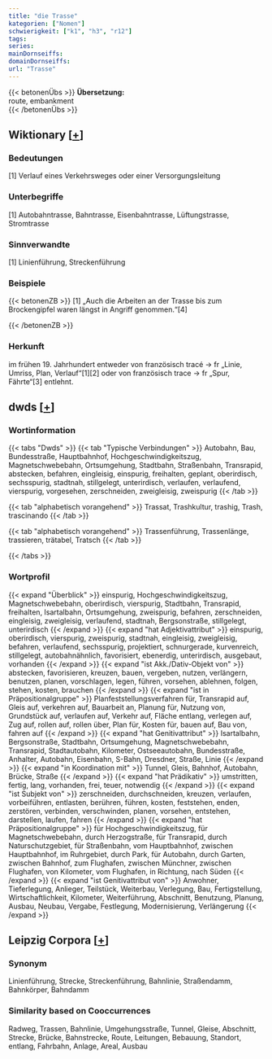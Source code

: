 ```yaml
---
title: "die Trasse"
kategorien: ["Nomen"]
schwierigkeit: ["k1", "h3", "r12"]
tags:
series:
mainDornseiffs:
domainDornseiffs:
url: "Trasse"
---
```


{{< betonenÜbs >}}
**Übersetzung:**  
route, embankment  
{{< /betonenÜbs >}}

## Wiktionary [[+](https://de.wiktionary.org/wiki/Trasse)]

### Bedeutungen
[1] Verlauf eines Verkehrsweges oder einer Versorgungsleitung  

### Unterbegriffe
[1] Autobahntrasse, Bahntrasse, Eisenbahntrasse, Lüftungstrasse, Stromtrasse  

### Sinnverwandte
[1] Linienführung, Streckenführung  

### Beispiele
{{< betonenZB >}}
[1] „Auch die Arbeiten an der Trasse bis zum Brockengipfel waren längst in Angriff genommen.“[4]  

{{< /betonenZB >}}
### Herkunft
im frühen 19. Jahrhundert entweder von französisch tracé → fr „Linie, Umriss, Plan, Verlauf“[1][2] oder von französisch trace → fr „Spur, Fährte“[3] entlehnt.  



## dwds [[+](https://www.dwds.de/wb/Trasse)]

### Wortinformation
{{< tabs "Dwds" >}}
{{< tab "Typische Verbindungen" >}}
Autobahn, Bau, Bundesstraße, Hauptbahnhof, Hochgeschwindigkeitszug, Magnetschwebebahn, Ortsumgehung, Stadtbahn, Straßenbahn, Transrapid, abstecken, befahren, eingleisig, einspurig, freihalten, geplant, oberirdisch, sechsspurig, stadtnah, stillgelegt, unterirdisch, verlaufen, verlaufend, vierspurig, vorgesehen, zerschneiden, zweigleisig, zweispurig
{{< /tab >}}

{{< tab "alphabetisch vorangehend" >}}
Trassat, Trashkultur, trashig, Trash, trascinando
{{< /tab >}}

{{< tab "alphabetisch vorangehend" >}}
Trassenführung, Trassenlänge, trassieren, trätabel, Tratsch
{{< /tab >}}

{{< /tabs >}}

### Wortprofil
{{< expand "Überblick" >}} einspurig, Hochgeschwindigkeitszug, Magnetschwebebahn, oberirdisch, vierspurig, Stadtbahn, Transrapid, freihalten, Isartalbahn, Ortsumgehung, zweispurig, befahren, zerschneiden, eingleisig, zweigleisig, verlaufend, stadtnah, Bergsonstraße, stillgelegt, unterirdisch {{< /expand >}}
{{< expand "hat Adjektivattribut" >}} einspurig, oberirdisch, vierspurig, zweispurig, stadtnah, eingleisig, zweigleisig, befahren, verlaufend, sechsspurig, projektiert, schnurgerade, kurvenreich, stillgelegt, autobahnähnlich, favorisiert, ebenerdig, unterirdisch, ausgebaut, vorhanden {{< /expand >}}
{{< expand "ist Akk./Dativ-Objekt von" >}} abstecken, favorisieren, kreuzen, bauen, vergeben, nutzen, verlängern, benutzen, planen, vorschlagen, legen, führen, vorsehen, ablehnen, folgen, stehen, kosten, brauchen {{< /expand >}}
{{< expand "ist in Präpositionalgruppe" >}} Planfeststellungsverfahren für, Transrapid auf, Gleis auf, verkehren auf, Bauarbeit an, Planung für, Nutzung von, Grundstück auf, verlaufen auf, Verkehr auf, Fläche entlang, verlegen auf, Zug auf, rollen auf, rollen über, Plan für, Kosten für, bauen auf, Bau von, fahren auf {{< /expand >}}
{{< expand "hat Genitivattribut" >}} Isartalbahn, Bergsonstraße, Stadtbahn, Ortsumgehung, Magnetschwebebahn, Transrapid, Stadtautobahn, Kilometer, Ostseeautobahn, Bundesstraße, Anhalter, Autobahn, Eisenbahn, S-Bahn, Dresdner, Straße, Linie {{< /expand >}}
{{< expand "in Koordination mit" >}} Tunnel, Gleis, Bahnhof, Autobahn, Brücke, Straße {{< /expand >}}
{{< expand "hat Prädikativ" >}} umstritten, fertig, lang, vorhanden, frei, teuer, notwendig {{< /expand >}}
{{< expand "ist Subjekt von" >}} zerschneiden, durchschneiden, kreuzen, verlaufen, vorbeiführen, entlasten, berühren, führen, kosten, feststehen, enden, zerstören, verbinden, verschwinden, planen, vorsehen, entstehen, darstellen, laufen, fahren {{< /expand >}}
{{< expand "hat Präpositionalgruppe" >}} für Hochgeschwindigkeitszug, für Magnetschwebebahn, durch Herzogstraße, für Transrapid, durch Naturschutzgebiet, für Straßenbahn, vom Hauptbahnhof, zwischen Hauptbahnhof, im Ruhrgebiet, durch Park, für Autobahn, durch Garten, zwischen Bahnhof, zum Flughafen, zwischen Münchner, zwischen Flughafen, von Kilometer, vom Flughafen, in Richtung, nach Süden {{< /expand >}}
{{< expand "ist Genitivattribut von" >}} Anwohner, Tieferlegung, Anlieger, Teilstück, Weiterbau, Verlegung, Bau, Fertigstellung, Wirtschaftlichkeit, Kilometer, Weiterführung, Abschnitt, Benutzung, Planung, Ausbau, Neubau, Vergabe, Festlegung, Modernisierung, Verlängerung {{< /expand >}}

## Leipzig Corpora [[+](https://corpora.uni-leipzig.de/en/res?word=Trasse&corpusId=deu_newscrawl-public_2018)]


### Synonym
Linienführung, Strecke, Streckenführung, Bahnlinie, Straßendamm, Bahnkörper, Bahndamm


### Similarity based on Cooccurrences
Radweg, Trassen, Bahnlinie, Umgehungsstraße, Tunnel, Gleise, Abschnitt, Strecke, Brücke, Bahnstrecke, Route, Leitungen, Bebauung, Standort, entlang, Fahrbahn, Anlage, Areal, Ausbau

